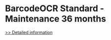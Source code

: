 # BarcodeOCR Standard - Maintenance 36 months
[>> Detailed information](https://secure.shareit.com/shareit/product.html?productid=300784435&affiliateid=200057808)